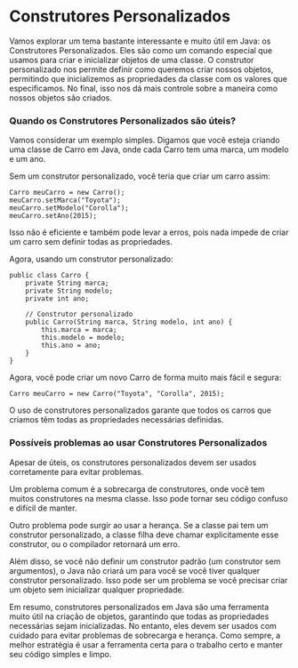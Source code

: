 # Construtores Personalizados

Vamos explorar um tema bastante interessante e muito útil em Java: os Construtores Personalizados. Eles são como um comando especial que usamos para criar e inicializar objetos de uma classe. O construtor personalizado nos permite definir como queremos criar nossos objetos, permitindo que inicializemos as propriedades da classe com os valores que especificamos. No final, isso nos dá mais controle sobre a maneira como nossos objetos são criados.

### Quando os Construtores Personalizados são úteis?
Vamos considerar um exemplo simples. Digamos que você esteja criando uma classe de Carro em Java, onde cada Carro tem uma marca, um modelo e um ano.

Sem um construtor personalizado, você teria que criar um carro assim:

```
Carro meuCarro = new Carro();
meuCarro.setMarca("Toyota");
meuCarro.setModelo("Corolla");
meuCarro.setAno(2015);
```

Isso não é eficiente e também pode levar a erros, pois nada impede de criar um carro sem definir todas as propriedades.

Agora, usando um construtor personalizado:

```
public class Carro {
    private String marca;
    private String modelo;
    private int ano;

    // Construtor personalizado
    public Carro(String marca, String modelo, int ano) {
        this.marca = marca;
        this.modelo = modelo;
        this.ano = ano;
    }
}
```

Agora, você pode criar um novo Carro de forma muito mais fácil e segura:
```
Carro meuCarro = new Carro("Toyota", "Corolla", 2015);
```
O uso de construtores personalizados garante que todos os carros que criamos têm todas as propriedades necessárias definidas.

### Possíveis problemas ao usar Construtores Personalizados
Apesar de úteis, os construtores personalizados devem ser usados corretamente para evitar problemas.

Um problema comum é a sobrecarga de construtores, onde você tem muitos construtores na mesma classe. Isso pode tornar seu código confuso e difícil de manter.

Outro problema pode surgir ao usar a herança. Se a classe pai tem um construtor personalizado, a classe filha deve chamar explicitamente esse construtor, ou o compilador retornará um erro.

Além disso, se você não definir um construtor padrão (um construtor sem argumentos), o Java não criará um para você se você tiver qualquer construtor personalizado. Isso pode ser um problema se você precisar criar um objeto sem inicializar qualquer propriedade.

Em resumo, construtores personalizados em Java são uma ferramenta muito útil na criação de objetos, garantindo que todas as propriedades necessárias sejam inicializadas. No entanto, eles devem ser usados com cuidado para evitar problemas de sobrecarga e herança. Como sempre, a melhor estratégia é usar a ferramenta certa para o trabalho certo e manter seu código simples e limpo.
